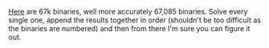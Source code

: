 [Here](${_67k_zip}) are 67k binaries, well more accurately 67,085 binaries. Solve every single one, append the results together in order (shouldn't be too difficult as the binaries are numbered) and then from there I'm sure you can figure it out.